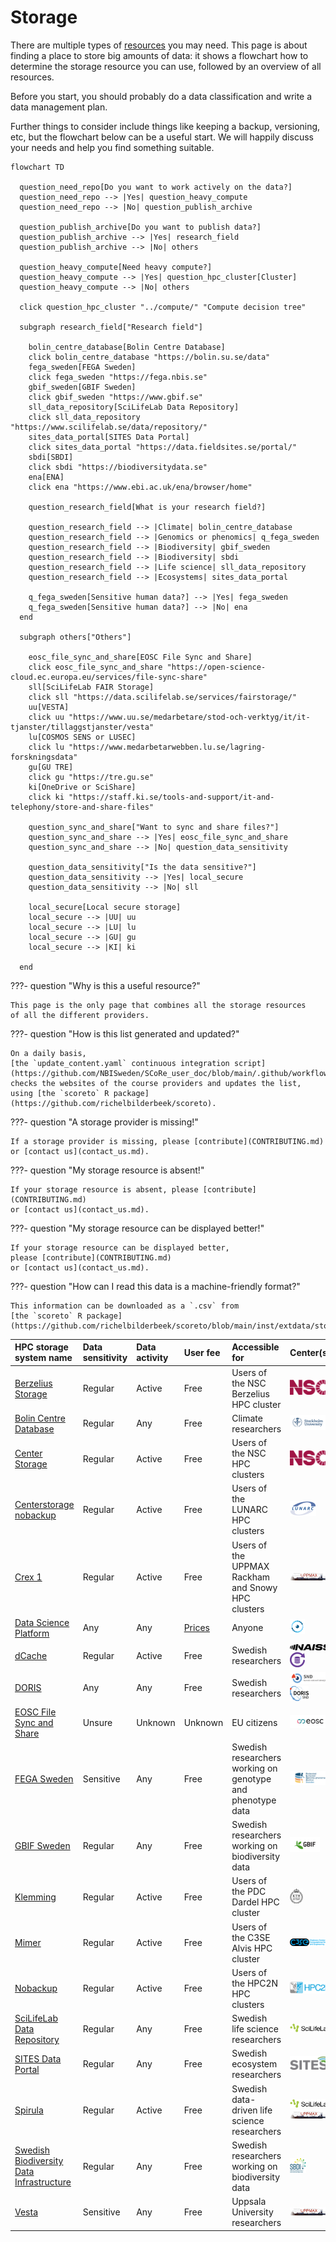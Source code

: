 # Storage

There are multiple types of [resources](resources.md) you may need.
This page is about finding a place to store big amounts of data:
it shows a flowchart how to determine the storage resource
you can use, followed by an overview of all resources.

Before you start, you should probably do a data classification and write a data management plan.

Further things to consider include things like keeping a backup, versioning, etc, but the flowchart below can be a useful start. We will happily discuss your needs and help you find something suitable.

```mermaid
flowchart TD

  question_need_repo[Do you want to work actively on the data?]
  question_need_repo --> |Yes| question_heavy_compute
  question_need_repo --> |No| question_publish_archive

  question_publish_archive[Do you want to publish data?]
  question_publish_archive --> |Yes| research_field
  question_publish_archive --> |No| others

  question_heavy_compute[Need heavy compute?]
  question_heavy_compute --> |Yes| question_hpc_cluster[Cluster]
  question_heavy_compute --> |No| others

  click question_hpc_cluster "../compute/" "Compute decision tree"

  subgraph research_field["Research field"]

    bolin_centre_database[Bolin Centre Database]
    click bolin_centre_database "https://bolin.su.se/data"
    fega_sweden[FEGA Sweden]
    click fega_sweden "https://fega.nbis.se"
    gbif_sweden[GBIF Sweden]
    click gbif_sweden "https://www.gbif.se"
    sll_data_repository[SciLifeLab Data Repository]
    click sll_data_repository "https://www.scilifelab.se/data/repository/"
    sites_data_portal[SITES Data Portal]
    click sites_data_portal "https://data.fieldsites.se/portal/"
    sbdi[SBDI]
    click sbdi "https://biodiversitydata.se"
    ena[ENA]
    click ena "https://www.ebi.ac.uk/ena/browser/home"

    question_research_field[What is your research field?]

    question_research_field --> |Climate| bolin_centre_database
    question_research_field --> |Genomics or phenomics| q_fega_sweden
    question_research_field --> |Biodiversity| gbif_sweden
    question_research_field --> |Biodiversity| sbdi
    question_research_field --> |Life science| sll_data_repository
    question_research_field --> |Ecosystems| sites_data_portal

    q_fega_sweden[Sensitive human data?] --> |Yes| fega_sweden
    q_fega_sweden[Sensitive human data?] --> |No| ena
  end

  subgraph others["Others"]

    eosc_file_sync_and_share[EOSC File Sync and Share]
    click eosc_file_sync_and_share "https://open-science-cloud.ec.europa.eu/services/file-sync-share"
    sll[SciLifeLab FAIR Storage]
    click sll "https://data.scilifelab.se/services/fairstorage/"
    uu[VESTA]
    click uu "https://www.uu.se/medarbetare/stod-och-verktyg/it/it-tjanster/tillaggstjanster/vesta"
    lu[COSMOS SENS or LUSEC]
    click lu "https://www.medarbetarwebben.lu.se/lagring-forskningsdata"
    gu[GU TRE]
    click gu "https://tre.gu.se"
    ki[OneDrive or SciShare]
    click ki "https://staff.ki.se/tools-and-support/it-and-telephony/store-and-share-files"

    question_sync_and_share["Want to sync and share files?"]
    question_sync_and_share --> |Yes| eosc_file_sync_and_share
    question_sync_and_share --> |No| question_data_sensitivity

    question_data_sensitivity["Is the data sensitive?"]
    question_data_sensitivity --> |Yes| local_secure
    question_data_sensitivity --> |No| sll

    local_secure[Local secure storage]
    local_secure --> |UU| uu
    local_secure --> |LU| lu
    local_secure --> |GU| gu
    local_secure --> |KI| ki

  end

```

???- question "Why is this a useful resource?"

    This page is the only page that combines all the storage resources
    of all the different providers.

???- question "How is this list generated and updated?"

    On a daily basis,
    [the `update_content.yaml` continuous integration script](https://github.com/NBISweden/SCoRe_user_doc/blob/main/.github/workflows/update_content.yaml)
    checks the websites of the course providers and updates the list,
    using [the `scoreto` R package](https://github.com/richelbilderbeek/scoreto).

???- question "A storage provider is missing!"

    If a storage provider is missing, please [contribute](CONTRIBUTING.md)
    or [contact us](contact_us.md).

???- question "My storage resource is absent!"

    If your storage resource is absent, please [contribute](CONTRIBUTING.md)
    or [contact us](contact_us.md).

???- question "My storage resource can be displayed better!"

    If your storage resource can be displayed better,
    please [contribute](CONTRIBUTING.md)
    or [contact us](contact_us.md).

???- question "How can I read this data is a machine-friendly format?"

    This information can be downloaded as a `.csv` from
    [the `scoreto` R package](https://github.com/richelbilderbeek/scoreto/blob/main/inst/extdata/storage.csv).

<!-- storage_2.md is machine-generated and pasted below this file, storage_1.md -->


|HPC storage system name|Data sensitivity|Data activity|User fee|Accessible for|Center(s)|
|:----------------------------------------|:----------------|:-------------|:--------|:----------------------------------------------------------|:------|
|[Berzelius Storage](https://supr.naiss.se/resource/berzelius-storage/)|Regular          |Active        |Free       |Users of the NSC Berzelius HPC cluster                     |![NSC](logo/nsc_logo_66_x_24.png)|
|[Bolin Centre Database](https://bolin.su.se/data)|Regular          |Any           |Free       |Climate researchers                                        |![Stockholm University](logo/stockholm_university_logo_57_x_24.png)|
|[Center Storage](https://www.nsc.liu.se/support/storage/snic-centrestorage/)|Regular          |Active        |Free       |Users of the NSC HPC clusters                              |![NSC](logo/nsc_logo_66_x_24.png)|
|[Centerstorage nobackup](https://supr.naiss.se/resource/centrestorage-nobackup-lunarc/)|Regular          |Active        |Free       |Users of the LUNARC HPC clusters                           |![LUNARC](logo/lunarc_logo_42_x_24.png)|
|[Crex 1](https://supr.naiss.se/resource/crex-1/)|Regular          |Active        |Free       |Users of the UPPMAX Rackham and Snowy HPC clusters         |![UPPMAX](logo/uppmax_logo_116_x_24.png)|
|[Data Science Platform](https://datahub.aida.scilifelab.se/data-science-platform/)|Any              |Any           |[Prices](https://datahub.aida.scilifelab.se/services/#prices)|Anyone                                                     |![AIDA Data Hub](logo/aida_logo_24_x_24.png)|
|[dCache](https://supr.naiss.se/resource/dcache/)|Regular          |Active        |Free       |Swedish researchers                                        |![NAISS](logo/naiss_logo_148_x_24.png) ![Swestore](logo/swestore_logo_24_x_24.png)|
|[DORIS](https://snd.se/en/doris-researchers)|Any              |Any           |Free       |Swedish researchers                                        |![SND](logo/snd_logo_83_x_24.png) ![Doris SND](logo/doris_snd_logo_30_x_24.png)|
|[EOSC File Sync and Share](https://open-science-cloud.ec.europa.eu/services/file-sync-share)|Unsure           |Unknown       |Unknown    |EU citizens                                                |![EOSC](logo/eosc_logo_77_x_24.png)|
|[FEGA Sweden](https://fega.nbis.se/)     |Sensitive        |Any           |Free       |Swedish researchers working on genotype and phenotype data |![FEGA Sweden](logo/fega_sweden_logo_71_x_24.png)|
|[GBIF Sweden](https://gbif.se/)          |Regular          |Any           |Free       |Swedish researchers working on biodiversity data           |![GBIF](logo/gbif_logo_48_x_24.png)|
|[Klemming](https://supr.naiss.se/resource/klemming/)|Regular          |Active        |Free       |Users of the PDC Dardel HPC cluster                        |![PDC](logo/pdc_logo_21_x_24.png)|
|[Mimer](https://supr.naiss.se/resource/mimer/)|Regular          |Active        |Free       |Users of the C3SE Alvis HPC cluster                        |![C3SE](logo/c3se_logo_134_x_24.png)|
|[Nobackup](https://supr.naiss.se/resource/nobackup-hpc2n/)|Regular          |Active        |Free       |Users of the HPC2N HPC clusters                            |![HPC2N](logo/hpc2n_logo_84_x_24.png)|
|[SciLifeLab Data Repository](https://www.scilifelab.se/)|Regular          |Any           |Free       |Swedish life science researchers                           |![SciLifeLab](logo/sll_logo_110_x_24.png)|
|[SITES Data Portal](https://data.fieldsites.se/portal/)|Regular          |Any           |Free       |Swedish ecosystem researchers                              |![SITES](logo/sites_logo_68_x_24.png)|
|[Spirula](https://supr.naiss.se/resource/spirula/)|Regular          |Active        |Free       |Swedish data-driven life science researchers               |![SciLifeLab](logo/sll_logo_110_x_24.png) ![UPPMAX](logo/uppmax_logo_116_x_24.png)|
|[Swedish Biodiversity Data Infrastructure](https://biodiversitydata.se/)|Regular          |Any           |Free       |Swedish researchers working on biodiversity data           |![SBDI](logo/sbdi_logo_26_x_24.png)|
|[Vesta](https://www.uu.se/medarbetare/stod-och-verktyg/it/it-tjanster/tillaggstjanster/vesta)|Sensitive        |Any           |Free       |Uppsala University researchers                             |![UPPMAX](logo/uppmax_logo_116_x_24.png)|
